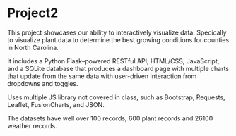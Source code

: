 # Project2

This project showcases our ability to interactively visualize data. Specically to visualize plant data to determine the best growing conditions for counties in North Carolina. 

It includes a Python Flask–powered RESTful API, HTML/CSS, JavaScript, and a SQLite database that produces a dashboard page with multiple  charts that update from the same data with user-driven interaction from dropdowns and toggles. 

Uses multiple JS library not covered in class, such as Bootstrap, Requests, Leaflet, FusionCharts, and JSON. 

The datasets have well over 100 records, 600 plant records and 26100 weather records. 
